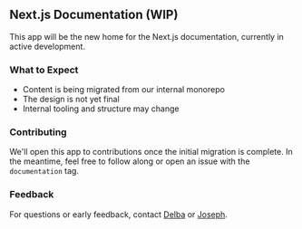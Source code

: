 ## Next.js Documentation (WIP)

This app will be the new home for the Next.js documentation, currently in active development.

### What to Expect

- Content is being migrated from our internal monorepo
- The design is not yet final
- Internal tooling and structure may change

### Contributing

We'll open this app to contributions once the initial migration is complete. In the meantime, feel free to follow along or open an issue with the `documentation` tag.

### Feedback

For questions or early feedback, contact [Delba](https://github.com/delbaoliveira) or [Joseph](https://github.com/icyJoseph).
